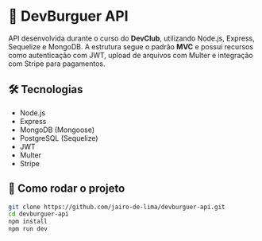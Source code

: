 # 🍔 DevBurguer API

API desenvolvida durante o curso do **DevClub**, utilizando Node.js, Express, Sequelize e MongoDB. A estrutura segue o padrão **MVC** e possui recursos como autenticação com JWT, upload de arquivos com Multer e integração com Stripe para pagamentos.

## 🛠️ Tecnologias

- Node.js
- Express
- MongoDB (Mongoose)
- PostgreSQL (Sequelize)
- JWT
- Multer
- Stripe

## 🚀 Como rodar o projeto

```bash
git clone https://github.com/jairo-de-lima/devburguer-api.git
cd devburguer-api
npm install
npm run dev
